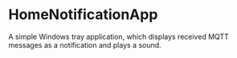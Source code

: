 # HomeNotificationApp
A simple Windows tray application, which displays received MQTT messages as a notification and plays a sound.
